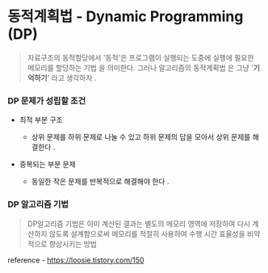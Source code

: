 # 동적계획법 - Dynamic Programming (DP)

> 자료구조의 동적할당에서 '동적'은 프로그램이 실행되는 도중에 실행에 필요한 메모리를 할당하는 기법 을 의미한다.
> 그러나 알고리즘의 동적계획법 은 그냥 '<b>기억하기</b>' 라고 생각하자 .

### DP 문제가 성립할 조건

- 최적 부분 구조
    - 상위 문제를 하위 문제로 나눌 수 있고 하위 문제의 답을 모아서 상위 문제를 해결한다 .

- 중복되는 부분 문제 
  - 동일한 작은 문제를 반복적으로 해결해야 한다 .

### DP 알고리즘 기법
> DP알고리즘 기법은 이미 계산된 결과는 별도의 메모리 영역에 저장하여 다시 계산하지 않도록 설계함으로써 메모리를 적절히 사용하여 수행 시간 효율성을 비약적으로 
> 향상시키는 방법

reference - https://loosie.tistory.com/150